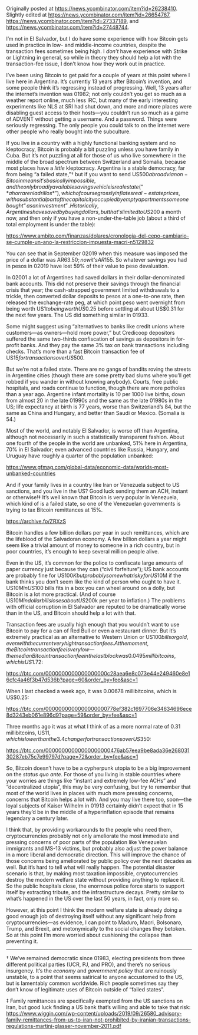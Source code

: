 Originally posted at <https://news.ycombinator.com/item?id=26238410>.
Slightly edited at <https://news.ycombinator.com/item?id=26654767>,
<https://news.ycombinator.com/item?id=27337189>, and
<https://news.ycombinator.com/item?id=27448744>.

I’m not in El Salvador, but I do have some experience with how Bitcoin
gets used in practice in low- and middle-income countries, despite the
transaction fees sometimes being high.  I *don’t* have experience with
Strike or Lightning in general, so while in theory they should help a
lot with the transaction-fee issue, I don’t know how they work out in
practice.

I’ve been using Bitcoin to get paid for a couple of years at this
point where I live here in Argentina.
It’s currently 13 years after Bitcoin’s invention, and some
people think it’s regressing instead of progressing.  Well, 13 years after
the internet’s invention was 01982; not only couldn’t you get so much
as a weather report online, much less IRC, but many of the early
interesting experiments like NLS at SRI had shut down, and more and
more places were disabling guest access to their hosts—you couldn’t
run so much as a game of ADVENT without getting a username.  And a
password.  Things were seriously regressing.  The only people you
could talk to on the internet were other people who really bought into
the subculture.

If you live in a country with a highly functional banking system and
no kleptocracy, Bitcoin is probably a bit puzzling unless you have
family in Cuba.  But it’s not puzzling at all for those of us who live
somewhere in the middle of the broad spectrum between Switzerland and
Somalia, because most places have a *little* kleptocracy.  Argentina
is a stable democracy, far from being “a failed state,”† but if you
want to send US$500 abroad via non-Bitcoin means it’s basically
impossible, and the only broadly available savings vehicle is real
estate (“*ahorrar en ladrillos*”), which of course grossly inflates
real-estate prices, with a substantial part of the capital city
occupied by empty apartments someone bought “as an investment”.
Historically, Argentines have saved by buying dollars, but that’s
limited to US$200 a month now, and then only if you have a
non-under-the-table job (about a third of total employment is under
the table):

<https://www.ambito.com/finanzas/dolares/cronologia-del-cepo-cambiario-se-cumple-un-ano-la-restriccion-impuesta-macri-n5129832>

You can see that in September 02019 when this measure was imposed the
price of a dollar was AR$63.50; now it’s AR$155. So whatever savings
you had in pesos in 02019 have lost 59% of their value to peso
devaluation.

In 02001 a lot of Argentines had saved dollars in their
dollar-denominated bank accounts. This did not preserve their savings
through the financial crisis that year; the cash-strapped government
limited withdrawals to a trickle, then converted dollar deposits to
pesos at a one-to-one rate, then released the exchange-rate peg, at
which point peso went overnight from being worth US$1 to being worth
US$0.25 before settling at about US$0.31 for the next few years.  The
US did something similar in 01933.

Some might suggest using “alternatives to banks like credit unions
where customers—as owners—hold more power,” but Credicoop depositors
suffered the same two-thirds confiscation of savings as depositors in
for-profit banks. And they pay the same 3% tax on bank transactions
including checks. That’s more than a fast Bitcoin transaction fee of
US$15 for transactions over US$500.

But we’re not a failed state.  There are no gangs of bandits roving
the streets in Argentine cities (though there are some pretty bad
slums where you’ll get robbed if you wander in without knowing
anybody).  Courts, free public hospitals, and roads continue to
function, though there are more potholes than a year ago. Argentine
infant mortality is 10 per 1000 live births, down from almost 20 in
the late 01990s and the same as the late 01980s in the US; life
expectancy at birth is 77 years, worse than Switzerland’s 84, but the
same as China and Hungary, and better than Saudi or Mexico. (Somalia
is 54.)

Most of the world, and notably El Salvador, is worse off than Argentina, although not
necessarily in such a statistically transparent fashion. About one
fourth of the people in the world are unbanked, 51% here in Argentina,
70% in El Salvador;
even advanced countries like Russia, Hungary, and Uruguay have roughly
a quarter of the population unbanked:

<https://www.gfmag.com/global-data/economic-data/worlds-most-unbanked-countries>

And if your family lives in a country like Iran or Venezuela subject
to US sanctions, and you live in the US?  Good luck sending them an
ACH, instant or otherwise!‡ It’s well known that Bitcoin is very
popular in Venezuela, which kind of is a failed state, so one of the
Venezuelan governments is trying to tax Bitcoin remittances at 15%.

<https://archive.fo/ZRXzS>

Bitcoin handles a few billion dollars per year in such
remittances, which are the lifeblood of the Salvadoran economy.
A few billion dollars a year might seem like a trivial amount of money to someone
in a rich country, but in poor countries, it’s enough to keep several
million people alive.

Even in the US, it’s common for the police to confiscate large amounts
of paper currency just because they can (“civil forfeiture”); US bank
accounts are probably fine for US$100K but probably somewhat risky for
US$10M if the bank thinks you don’t seem like the kind of person who
ought to have it. US$10M in US$100 bills fits in a box you can wheel
around on a dolly, but Bitcoin is a lot more practical. (And of course
US$10M in dollar bills loses about US$200k per year to inflation.)
The problems with official corruption in El Salvador are reputed to be
dramatically worse than in the US, and Bitcoin should help a lot with that.

Transaction fees are usually high enough that you wouldn’t want to use Bitcoin
to pay for a can of Red Bull or even a restaurant dinner.  But it’s
extremely practical as an alternative to Western Union or US$100 bills
or gold, even with the current very high transaction fees.  At the
moment, the Bitcoin transaction fee is very low—the median Bitcoin transaction fee
in the last block was 0.0495 millibitcoins, which is US$1.72:

<https://btc.com/0000000000000000000c28aea6e8c073e44e249460e8e16cfc4a46f3b47d536b?page=60&order_by=fee&asc=1>

When I last checked a week ago, it was 0.00678 millibitcoins, which is
US$0.25:

<https://btc.com/0000000000000000000778ef382c1697706e34634696ece8d3243eb061e896d9?page=59&order_by=fee&asc=1>

Three months ago it was at what I think of as a more normal rate of 0.31 millibitcoins, US$11, which is lower than the 3.4% spread you’d pay to a jeweler or black-market money
changer for transactions over US$350:

<https://btc.com/00000000000000000000476ab57eea9be8ada36e26803130287eb75c7e99797d?page=72&order_by=fee&asc=1>

So, Bitcoin doesn’t have to be a cypherpunk utopia to be a big
improvement on the *status quo ante*. For those of you living in
stable countries where your worries are things like “instant and
extremely low-fee ACHs” and “decentralized utopia”, this may be very
confusing, but try to remember that most of the world lives in places
with much more pressing concerns, concerns that Bitcoin helps a lot
with. And you may live there too, soon—the loyal subjects of Kaiser
Wilhelm in 01913 certainly didn’t expect that in 15 years they’d be in
the middle of a hyperinflation episode that remains legendary a
century later.

I think that, by providing workarounds to the people who need them,
cryptocurrencies probably not only ameliorate the most immediate and
pressing concerns of poor parts of the population like Venezuelan
immigrants and MS-13 victims, but probably also adjust the power
balance in a more liberal and democratic direction. This will improve
the chance of those concerns being ameliorated by public policy over
the next decades as well. But it’s hard to tell what will really
happen. The potential disaster scenario is that, by making most
taxation impossible, cryptocurrencies destroy the modern welfare state
without providing anything to replace it. So the public hospitals
close, the enormous police force starts to support itself by
extracting tribute, and the infrastructure decays. Pretty similar to
what’s happened in the US over the last 50 years, in fact, only more
so.

However, at this point I think the modern welfare state is already
doing a good enough job of destroying itself without any significant
help from cryptocurrencies—as evidence, I can point to Maduro, Macri,
Bolsonaro, Trump, and Brexit, and metonymically to the social changes
they betoken. So at this point I’m more worried about cushioning the
collapse than preventing it.

____


† We’ve remained democratic since 01983, electing presidents from
three different political parties (UCR, PJ, and PRO), and there’s no
serious insurgency.  It’s the *economy* and *government policy* that
are ruinously unstable, to a point that seems satirical to anyone
accustomed to the US, but is lamentably common worldwide.  Rich people
sometimes say they don’t know of legitimate uses of Bitcoin outside of
“failed states”.

‡ Family remittances are specifically exempted from the US sanctions
on Iran, but good luck finding a US bank that’s willing and able to
take that risk:
<https://www.wiggin.com/wp-content/uploads/2019/09/26580_advisory-family-remittances-from-us-to-iran-not-prohibited-by-iranian-transactions-regulations-martini-glasser-november-2011.pdf>
